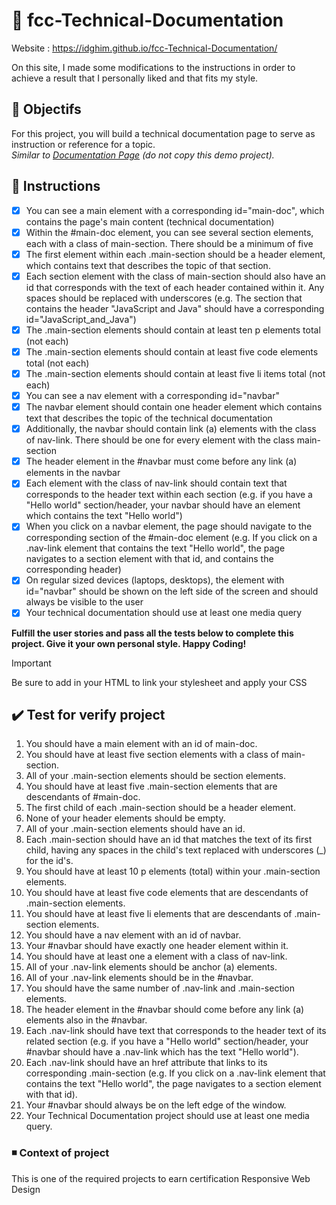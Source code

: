 # :notebook: fcc-Technical-Documentation
Website : https://idghim.github.io/fcc-Technical-Documentation/

On this site, I made some modifications to the instructions in order to achieve a result that I personally liked and that fits my style.
## :dart: Objectifs
For this project, you will build a technical documentation page to serve as instruction or reference for a topic.                        
*Similar to [Documentation Page]([https://technical-documentation-page.freecodecamp.rocks]) (do not copy this demo project).*

## :pushpin: Instructions
   - [x] You can see a main element with a corresponding id="main-doc", which contains the page's main content (technical documentation)
   - [x] Within the #main-doc element, you can see several section elements, each with a class of main-section. There should be a minimum of five
   - [x] The first element within each .main-section should be a header element, which contains text that describes the topic of that section.
   - [x] Each section element with the class of main-section should also have an id that corresponds with the text of each header contained within it. Any spaces should be replaced with underscores (e.g. The section that contains the header "JavaScript and Java" should have a corresponding id="JavaScript_and_Java")
   - [x] The .main-section elements should contain at least ten p elements total (not each)
   - [x] The .main-section elements should contain at least five code elements total (not each)
   - [x] The .main-section elements should contain at least five li items total (not each)
   - [x] You can see a nav element with a corresponding id="navbar"
   - [x] The navbar element should contain one header element which contains text that describes the topic of the technical documentation
   - [x] Additionally, the navbar should contain link (a) elements with the class of nav-link. There should be one for every element with the class main-section
   - [x] The header element in the #navbar must come before any link (a) elements in the navbar
   - [x] Each element with the class of nav-link should contain text that corresponds to the header text within each section (e.g. if you have a "Hello world" section/header, your navbar should have an element which contains the text "Hello world")
   - [x] When you click on a navbar element, the page should navigate to the corresponding section of the #main-doc element (e.g. If you click on a .nav-link element that contains the text "Hello world", the page navigates to a section element with that id, and contains the corresponding header)
   - [x] On regular sized devices (laptops, desktops), the element with id="navbar" should be shown on the left side of the screen and should always be visible to the user
   - [x] Your technical documentation should use at least one media query

**Fulfill the user stories and pass all the tests below to complete this project. Give it your own personal style. Happy Coding!**
>[!IMPORTANT]
>Be sure to add <link rel="stylesheet" href="styles.css"> in your HTML to link your stylesheet and apply your CSS

## :heavy_check_mark: Test for verify project
1. You should have a main element with an id of main-doc.
2. You should have at least five section elements with a class of main-section.
3. All of your .main-section elements should be section elements.
4. You should have at least five .main-section elements that are descendants of #main-doc.
5. The first child of each .main-section should be a header element.
6. None of your header elements should be empty.
7. All of your .main-section elements should have an id.
8. Each .main-section should have an id that matches the text of its first child, having any spaces in the child's text replaced with underscores (_) for the id's.
9. You should have at least 10 p elements (total) within your .main-section elements.
10. You should have at least five code elements that are descendants of .main-section elements.
11. You should have at least five li elements that are descendants of .main-section elements.
12. You should have a nav element with an id of navbar.
13. Your #navbar should have exactly one header element within it.
14. You should have at least one a element with a class of nav-link.
15. All of your .nav-link elements should be anchor (a) elements.
16. All of your .nav-link elements should be in the #navbar.
17. You should have the same number of .nav-link and .main-section elements.
18. The header element in the #navbar should come before any link (a) elements also in the #navbar.
19. Each .nav-link should have text that corresponds to the header text of its related section (e.g. if you have a "Hello world" section/header, your #navbar should have a .nav-link which has the text "Hello world").
20. Each .nav-link should have an href attribute that links to its corresponding .main-section (e.g. If you click on a .nav-link element that contains the text "Hello world", the page navigates to a section element with that id).
21. Your #navbar should always be on the left edge of the window.
22. Your Technical Documentation project should use at least one media query.
    
### :black_medium_small_square: Context of project 
This is one of the required projects to earn certification Responsive Web Design 
